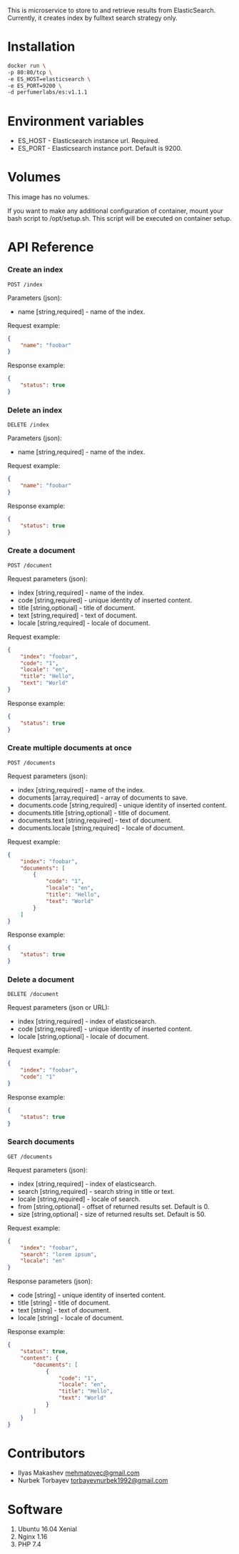 This is microservice to store to and retrieve results from ElasticSearch.
Currently, it creates index by fulltext search strategy only.

Installation
============

```bash
docker run \
-p 80:80/tcp \
-e ES_HOST=elasticsearch \
-e ES_PORT=9200 \
-d perfumerlabs/es:v1.1.1
```

Environment variables
=====================

- ES_HOST - Elasticsearch instance url. Required.
- ES_PORT - Elasticsearch instance port. Default is 9200.

Volumes
=======

This image has no volumes.

If you want to make any additional configuration of container, mount your bash script to /opt/setup.sh. This script will be executed on container setup.

API Reference
=============

### Create an index

`POST /index`

Parameters (json):
- name [string,required] - name of the index.

Request example:

```json
{
    "name": "foobar"
}
```

Response example:

```json
{
    "status": true
}
```

### Delete an index

`DELETE /index`

Parameters (json):
- name [string,required] - name of the index.

Request example:

```json
{
    "name": "foobar"
}
```

Response example:

```json
{
    "status": true
}
```

### Create a document

`POST /document`

Request parameters (json):
- index [string,required] - name of the index.
- code [string,required] - unique identity of inserted content.
- title [string,optional] - title of document.
- text [string,required] - text of document.
- locale [string,required] - locale of document.

Request example:

```json
{
    "index": "foobar",
    "code": "1",
    "locale": "en",
    "title": "Hello",
    "text": "World"
}
```

Response example:

```json
{
    "status": true
}
```

### Create multiple documents at once

`POST /documents`

Request parameters (json):
- index [string,required] - name of the index.
- documents [array,required] - array of documents to save.
- documents.code [string,required] - unique identity of inserted content.
- documents.title [string,optional] - title of document.
- documents.text [string,required] - text of document.
- documents.locale [string,required] - locale of document.

Request example:

```json
{
    "index": "foobar",
    "documents": [
        {
            "code": "1",
            "locale": "en",
            "title": "Hello",
            "text": "World"
        }    
    ]
}
```

Response example:

```json
{
    "status": true
}
```

### Delete a document

`DELETE /document`

Request parameters (json or URL):
- index [string,required] - index of elasticsearch.
- code [string,required] - unique identity of inserted content.
- locale [string,optional] - locale of document.

Request example:

```json
{
    "index": "foobar",
    "code": "1"
}
```

Response example:

```json
{
    "status": true
}
```

### Search documents

`GET /documents`

Request parameters (json):
- index [string,required] - index of elasticsearch.
- search [string,required] - search string in title or text.
- locale [string,required] - locale of search.
- from [string,optional] - offset of returned results set. Default is 0.
- size [string,optional] - size of returned results set. Default is 50.

Request example:

```json
{
    "index": "foobar",
    "search": "lorem ipsum",
    "locale": "en"
}
```

Response parameters (json):
- code [string] - unique identity of inserted content.
- title [string] - title of document.
- text [string] - text of document.
- locale [string] - locale of document.

Response example:

```json
{
    "status": true,
    "content": {
        "documents": [
            {
                "code": "1",
                "locale": "en",
                "title": "Hello",
                "text": "World"
            }
        ]
    }
}
```

Contributors
============

- Ilyas Makashev [mehmatovec@gmail.com](mailto:mehmatovec@gmail.com)
- Nurbek Torbayev [torbayevnurbek1992@gmail.com](mailto:torbayevnurbek1992@gmail.com)

Software
========

1. Ubuntu 16.04 Xenial
1. Nginx 1.16
1. PHP 7.4